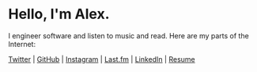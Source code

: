 <header>
<head>
<link rel="stylesheet" type="text/css" href="styles/other.css">
</head>
</header>

# Hello, I'm Alex.

I engineer software and listen to music and read. Here are my parts of the Internet:

[Twitter](https://twitter.com/ohyoucare) | [GitHub](https://github.com/atighe) | [Instagram](https://www.instagram.com/ohyoucare) | [Last.fm](http://www.last.fm/user/thatwillhappen) | [LinkedIn](https://www.linkedin.com/in/atighe) | [Resume](http://alextighe.me/resume)
